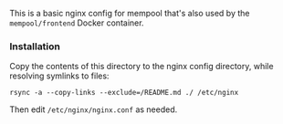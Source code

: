 This is a basic nginx config for mempool that's also used by the `mempool/frontend`
Docker container.

### Installation
Copy the contents of this directory to the nginx config directory,
while resolving symlinks to files:
```
rsync -a --copy-links --exclude=/README.md ./ /etc/nginx
```
Then edit `/etc/nginx/nginx.conf` as needed.
